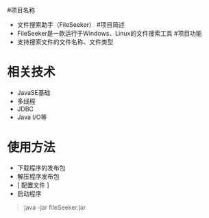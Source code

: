 #项目名称
+ 文件搜索助手（FileSeeker）
#项目简述
+ FileSeeker是一款运行于Windows、Linux的文件搜索工具
#项目功能
+ 支持搜索文件的文件名称、文件类型
# 相关技术
+ JavaSE基础
+ 多线程
+ JDBC 
+ Java I/O等
# 使用方法
+ 下载程序的发布包
+ 解压程序发布包
+ [ 配置文件 ]
+ 启动程序
>java -jar fileSeeker.jar